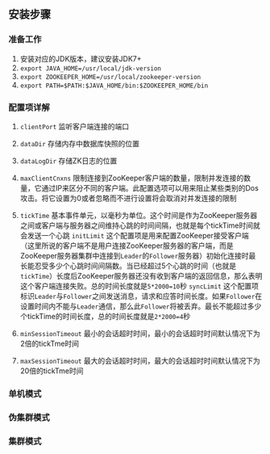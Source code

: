 ## 安装步骤
### 准备工作
1. 安装对应的JDK版本，建议安装JDK7+
2. `export JAVA_HOME=/usr/local/jdk-version`
3. `export ZOOKEEPER_HOME=/usr/local/zookeeper-version`
4. `export PATH=$PATH:$JAVA_HOME/bin:$ZOOKEEPER_HOME/bin`

### 配置项详解
1. ``clientPort`` 监听客户端连接的端口
2. ``dataDir`` 存储内存中数据库快照的位置
3. ``dataLogDir`` 存储ZK日志的位置
4. ``maxClientCnxns`` 限制连接到ZooKeeper客户端的数量，限制并发连接的数量，它通过IP来区分不同的客户端。此配置选项可以用来阻止某些类别的Dos攻击。将它设置为0或者忽略而不进行设置将会取消对并发连接的限制
5. ``tickTime`` 基本事件单元，以毫秒为单位。这个时间是作为ZooKeeper服务器之间或客户端与服务器之间维持心跳的时间间隔，也就是每个tickTime时间就会发送一个心跳
``initLimit`` 这个配置项是用来配置ZooKeeper接受客户端（这里所说的客户端不是用户连接ZooKeeper服务器的客户端，而是ZooKeeper服务器集群中连接到``Leader``的``Follower``服务器）初始化连接时最长能忍受多少个心跳时间间隔数。当已经超过5个心跳的时间（也就是``tickTime``）长度后ZooKeeper服务器还没有收到客户端的返回信息，那么表明这个客户端连接失败。总的时间长度就是``5*2000=10``秒
``syncLimit`` 这个配置项标识``Leader``与``Follower``之间发送消息，请求和应答时间长度。如果``Follower``在设置时间内不能与``Leader``通信，那么此``Follower``将被丢弃。最长不能超过多少个tickTime的时间长度，总的时间长度就是``2*2000=4``秒

5. ``minSessionTimeout`` 最小的会话超时时间，最小的会话超时时间默认情况下为2倍的tickTme时间
6. ``maxSessionTimeout`` 最大的会话超时时间，最大的会话超时时间默认情况下为20倍的tickTme时间

### 单机模式

### 伪集群模式

### 集群模式
